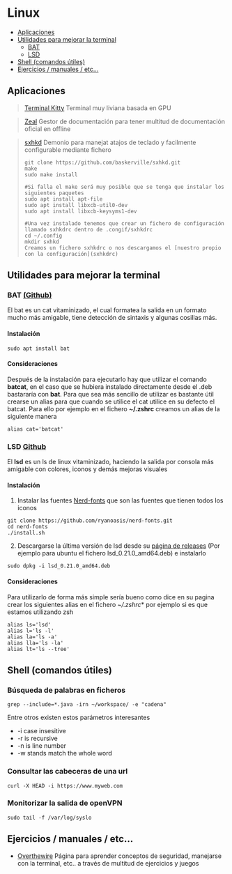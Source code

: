 # Linux

* [Aplicaciones](#aplicaciones)
* [Utilidades para mejorar la terminal](#terminal)
  * [BAT](#bat)
  * [LSD](#lsd)
* [Shell (comandos útiles)](#shell) 
* [Ejercicios / manuales / etc...](#ejercicios)


## <a name="aplicaciones">Aplicaciones</a>
> [Terminal Kitty](https://sw.kovidgoyal.net/kitty/) Terminal muy liviana basada en GPU

> [Zeal](https://zealdocs.org/) Gestor de documentación para tener multitud de documentación oficial en offline

> [sxhkd](https://github.com/baskerville/sxhkd) Demonio para manejat atajos de teclado y facilmente configurable mediante fichero
>```console
>git clone https://github.com/baskerville/sxhkd.git
>make
>sudo make install
>
>#Si falla el make será muy posible que se tenga que instalar los siguientes paquetes
>sudo apt install apt-file
>sudo apt install libxcb-util0-dev
>sudo apt install libxcb-keysyms1-dev
>
>#Una vez instalado tenemos que crear un fichero de configuración llamado sxhkdrc dentro de .congif/sxhkdrc
>cd ~/.config
>mkdir sxhkd
> Creamos un fichero sxhkdrc o nos descargamos el [nuestro propio con la configuración](sxhkdrc)
>```


## <a name="terminal">Utilidades para mejorar la terminal<a/>

### <a name="bat">BAT [(Github)](https://github.com/sharkdp/bat)</a>
El bat es un cat vitaminizado, el cual formatea la salida en un formato mucho más amigable, tiene detección de sintaxis y algunas cosillas más.

#### Instalación
```console
sudo apt install bat
```

#### Consideraciones
Después de la instalación para ejecutarlo hay que utilizar el comando **batcat**, en el caso que se hubiera instalado directamente desde el .deb bastararía con **bat**. Para que sea más sencillo de utilizar es bastante útil crearse un alias para que cuando se utilice el cat utilice en su defecto el batcat. Para ello por ejemplo en el fichero **~/.zshrc** creamos un alias de la siguiente manera
```console
alias cat='batcat'
```
  
### <a name="lsd">LSD [Github](https://github.com/Peltoche/lsd)</a>
El **lsd** es un ls de linux vitaminizado, haciendo la salida por consola más amigable con colores, iconos y demás mejoras visuales  

#### Instalación
1. Instalar las fuentes [Nerd-fonts](https://github.com/ryanoasis/nerd-fonts/blob/master/readme.md) que son las fuentes que tienen todos los iconos
  ```console
  git clone https://github.com/ryanoasis/nerd-fonts.git
  cd nerd-fonts
  ./install.sh
  ```
2. Descargarse la última versión de lsd desde su [página de releases](https://github.com/Peltoche/lsd/releases) (Por ejemplo para ubuntu el fichero lsd_0.21.0_amd64.deb) e instalarlo
```console
sudo dpkg -i lsd_0.21.0_amd64.deb 
```
#### Consideraciones
Para utilizarlo de forma más simple sería bueno como dice en su pagina crear los siguientes alias en el fichero *~/.zshrc** por ejemplo si es que estamos utilizando zsh
 ```console
 alias ls='lsd'
 alias l='ls -l'
 alias la='ls -a'
 alias lla='ls -la'
 alias lt='ls --tree'
 ```
 
## <a name="shell">Shell (comandos útiles)</a> 
 
### Búsqueda de palabras en ficheros
 ```console
 grep --include=*.java -irn ~/workspace/ -e "cadena" 
 ``` 
 Entre otros existen estos parámetros interesantes
 * -i case insesitive
 * -r is recursive
 * -n is line number
 * -w stands match the whole word
 
### Consultar las cabeceras de una url
 ```console
 curl -X HEAD -i https://www.myweb.com 
 ```
 
### Monitorizar la salida de openVPN
 ```console
 sudo tail -f /var/log/syslo
 ```
  
## <a name="ejercicios">Ejercicios / manuales / etc...</a>
* [Overthewire](https://overthewire.org/wargames/) Página para aprender conceptos de seguridad, manejarse con la terminal, etc.. a través de multitud de ejercicios y juegos
